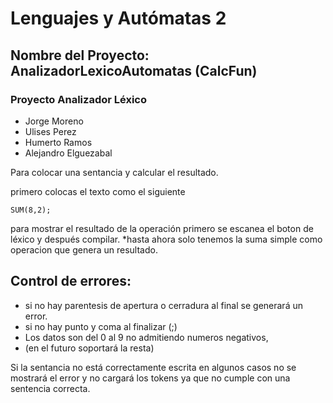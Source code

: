 # Lenguajes y Autómatas 2
## Nombre del Proyecto: AnalizadorLexicoAutomatas (CalcFun)
### Proyecto Analizador Léxico

- Jorge Moreno 
- Ulises Perez
- Humerto Ramos
- Alejandro Elguezabal

Para colocar una sentancia y calcular el resultado.

primero colocas el texto como el siguiente 
```
SUM(8,2);
```
para mostrar el resultado de la operación primero se escanea el boton de léxico y después compilar.
*hasta ahora solo tenemos la suma simple como operacion que genera un resultado.

## Control de errores:

- si no hay parentesis de apertura o cerradura al final se generará un error.
- si no hay punto y coma al finalizar (;)
- Los datos son del 0 al 9 no admitiendo numeros negativos,
- (en el futuro soportará la resta)

Si la sentancia no está correctamente escrita en algunos casos no se mostrará el error y 
no cargará los tokens ya que no cumple con una sentencia correcta.
